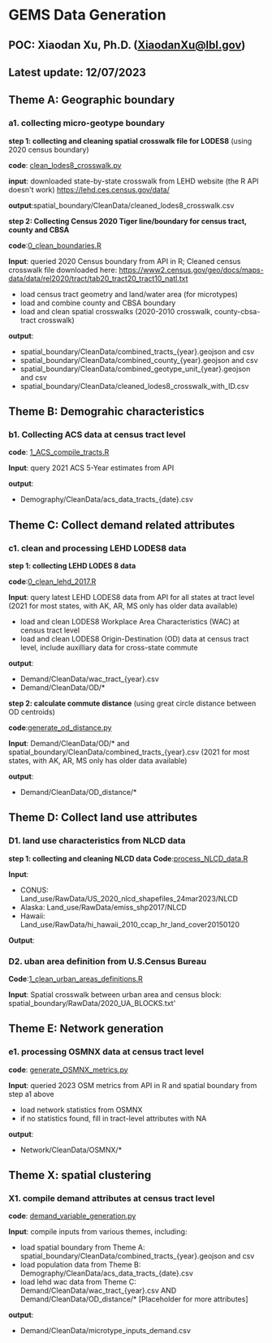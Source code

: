 # GEMS Data Generation 

## POC: Xiaodan Xu, Ph.D. (XiaodanXu@lbl.gov)

## Latest update: 12/07/2023


## Theme A: Geographic boundary
### a1. collecting micro-geotype boundary

**step 1: collecting and cleaning spatial crosswalk file for LODES8** (using 2020 census boundary)

**code**: [clean_lodes8_crosswalk.py](geography/clean_lodes8_crosswalk.py)

**input**: downloaded state-by-state crosswalk from LEHD website (the R API doesn't work)
https://lehd.ces.census.gov/data/

**output**:spatial_boundary/CleanData/cleaned_lodes8_crosswalk.csv


**step 2: Collecting Census 2020 Tiger line/boundary for census tract, county and CBSA**

**code**:[0_clean_boundaries.R](geography/0_clean_boundaries.R)

**Input**: queried 2020 Census boundary from API in R;
Cleaned census crosswalk file downloaded here:
https://www2.census.gov/geo/docs/maps-data/data/rel2020/tract/tab20_tract20_tract10_natl.txt

* load census tract geometry and land/water area (for microtypes)
* load and combine county and CBSA boundary
* load and clean spatial crosswalks (2020-2010 crosswalk, county-cbsa-tract crosswalk)

**output**:
* spatial_boundary/CleanData/combined_tracts_{year}.geojson and csv
* spatial_boundary/CleanData/combined_county_{year}.geojson and csv
* spatial_boundary/CleanData/combined_geotype_unit_{year}.geojson and csv
* spatial_boundary/CleanData/cleaned_lodes8_crosswalk_with_ID.csv

## Theme B: Demograhic characteristics
### b1. Collecting ACS data at census tract level

**code**: [1_ACS_compile_tracts.R](demographic/1_ACS_compile_tracts.R)

**Input**: query 2021 ACS 5-Year estimates from API

**output**:
* Demography/CleanData/acs_data_tracts_{date}.csv


## Theme C: Collect demand related attributes
### c1. clean and processing LEHD LODES8 data

**step 1: collecting LEHD LODES 8 data**

**code**:[0_clean_lehd_2017.R](demand/0_clean_lehd_2017.R)

**Input**: query latest LEHD LODES8 data from API for all states at tract level 
(2021 for most states, with AK, AR, MS only has older data available)
* load and clean LODES8 Workplace Area Characteristics (WAC) at census tract level
* load and clean LODES8 Origin-Destination (OD) data at census tract level, include auxilliary data for cross-state commute

**output**:
* Demand/CleanData/wac_tract_{year}.csv
* Demand/CleanData/OD/*


**step 2: calculate commute distance** (using great circle distance between OD centroids)

**code**:[generate_od_distance.py](demand/generate_od_distance.py)

**Input**: 
Demand/CleanData/OD/* and spatial_boundary/CleanData/combined_tracts_{year}.csv
(2021 for most states, with AK, AR, MS only has older data available)

**output**:
* Demand/CleanData/OD_distance/*

## Theme D: Collect land use attributes
### D1. land use characteristics from NLCD data

**step 1: collecting and cleaning NLCD data**
**Code**:[process_NLCD_data.R](geography/process_NLCD_data.R)

**Input**:
* CONUS: Land_use/RawData/US_2020_nlcd_shapefiles_24mar2023/NLCD
* Alaska: Land_use/RawData/emiss_shp2017/NLCD
* Hawaii: Land_use/RawData/hi_hawaii_2010_ccap_hr_land_cover20150120

**Output**:


### D2. uban area definition from U.S.Census Bureau
**Code**:[1_clean_urban_areas_definitions.R](geography/1_clean_urban_areas_definitions.R)

**Input**: 
Spatial crosswalk between urban area and census block: spatial_boundary/RawData/2020_UA_BLOCKS.txt'

## Theme E: Network generation
### e1. processing OSMNX data at census tract level

**code**: [generate_OSMNX_metrics.py](network/generate_OSMNX_metrics.py)

**Input**: queried 2023 OSM metrics from API in R and spatial boundary from step a1 above

* load network statistics from OSMNX
* if no statistics found, fill in tract-level attributes with NA

**output**:
* Network/CleanData/OSMNX/*

## Theme X: spatial clustering
### X1. compile demand attributes at census tract level

**code**: [demand_variable_generation.py](spatial_cluster/demand_variable_generation.py)

**Input**: compile inputs from various themes, including:
* load spatial boundary from Theme A: spatial_boundary/CleanData/combined_tracts_{year}.geojson and csv
* load population data from Theme B: Demography/CleanData/acs_data_tracts_{date}.csv
* load lehd wac data from Theme C: Demand/CleanData/wac_tract_{year}.csv AND Demand/CleanData/OD_distance/*
[Placeholder for more attributes]

**output**:
* Demand/CleanData/microtype_inputs_demand.csv